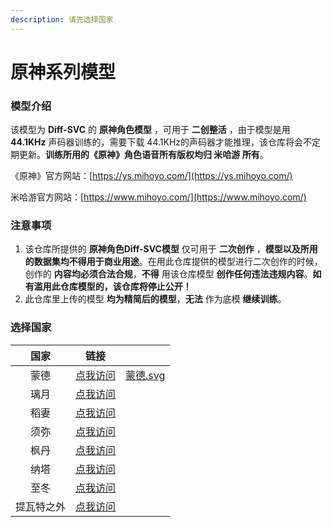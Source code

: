 ```yaml
---
description: 请先选择国家
---
```


# 原神系列模型

### 模型介绍

该模型为 **Diff-SVC** 的 **原神角色模型** ，可用于 **二创整活** ，由于模型是用 **44.1KHz** 声码器训练的，需要下载 44.1KHz的声码器才能推理，该仓库将会不定期更新。**训练所用的《原神》角色语音所有版权均归 米哈游 所有**。

《原神》官方网站：[https://ys.mihoyo.com/](https://ys.mihoyo.com/)

米哈游官方网站：[https://www.mihoyo.com/](https://www.mihoyo.com/)

### 注意事项

1. 该仓库所提供的 **原神角色Diff-SVC模型** 仅可用于 **二次创作** ，**模型以及所用的数据集均不得用于商业用途**。在用此仓库提供的模型进行二次创作的时候，创作的 **内容均必须合法合规**，**不得** 用该仓库模型 **创作任何违法违规内容**。**如有滥用此仓库模型的，该仓库将停止公开！**
2. 此仓库里上传的模型 **均为精简后的模型**，**无法** 作为底模 **继续训练**。

### 选择国家

<table><thead><tr><th align="center">国家</th><th align="center">链接</th><th data-type="files"></th></tr></thead><tbody><tr><td align="center">蒙德</td><td align="center"><a href="meng-de.md">点我访问</a></td><td><a href="../../../.gitbook/assets/蒙德.svg">蒙德.svg</a></td></tr><tr><td align="center">璃月</td><td align="center"><a href="li-yue.md">点我访问</a></td><td></td></tr><tr><td align="center">稻妻</td><td align="center"><a href="dao-qi.md">点我访问</a></td><td></td></tr><tr><td align="center">须弥</td><td align="center"><a href="xu-mi.md">点我访问</a></td><td></td></tr><tr><td align="center">枫丹</td><td align="center"><a href="feng-dan.md">点我访问</a></td><td></td></tr><tr><td align="center">纳塔</td><td align="center"><a href="na-ta.md">点我访问</a></td><td></td></tr><tr><td align="center">至冬</td><td align="center"><a href="zhi-dong.md">点我访问</a></td><td></td></tr><tr><td align="center">提瓦特之外</td><td align="center"><a href="ti-wa-te-zhi-wai.md">点我访问</a></td><td></td></tr></tbody></table>

